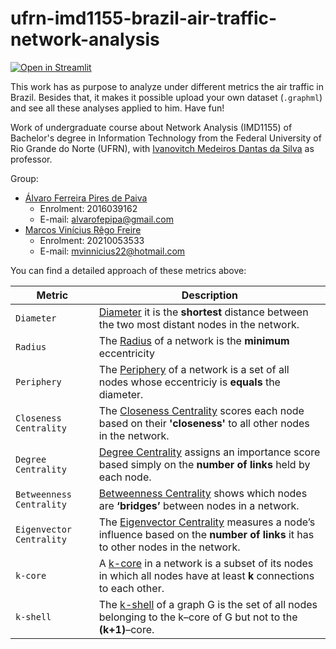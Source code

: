 # ufrn-imd1155-brazil-air-traffic-network-analysis
[![Open in Streamlit](https://img.shields.io/badge/-Streamlit-262730?style=for-the-badge&labelColor=000000&logo=Streamlit&logoColor=white)](#)

This work has as purpose to analyze under different metrics the air traffic in Brazil. Besides that, it makes it possible upload your own dataset (`.graphml`) and see all these analyses applied to him. Have fun!

Work of undergraduate course about Network Analysis (IMD1155) of Bachelor's degree in Information Technology from the Federal University of Rio Grande do Norte (UFRN), with [Ivanovitch Medeiros Dantas da Silva](https://github.com/ivanovitchm) as professor.

Group:
- [Álvaro Ferreira Pires de Paiva](https://github.com/alvarofpp)
  - Enrolment: 2016039162
  - E-mail: alvarofepipa@gmail.com
- [Marcos Vinícius Rêgo Freire](https://github.com/mvinnicius22)
  - Enrolment: 20210053533
  - E-mail: mvinnicius22@hotmail.com


You can find a detailed approach of these metrics above:

| Metric | Description |
| --- | --- |
| `Diameter` | [Diameter](https://colab.research.google.com/github/ivanovitchm/network_analysis/blob/main/week_06/Hubs.ipynb#scrollTo=5yquhZpJ1DaF&line=2&uniqifier=1) it is the **shortest** distance between the two most distant nodes in the network. |
| `Radius` | The [Radius](https://colab.research.google.com/github/ivanovitchm/network_analysis/blob/main/week_06/Hubs.ipynb#scrollTo=eRnXKxUU2UUw&line=1&uniqifier=1) of a network is the **minimum** eccentricity |
| `Periphery` | The [Periphery](https://colab.research.google.com/github/ivanovitchm/network_analysis/blob/main/week_06/Hubs.ipynb#scrollTo=aaV5juQB4kCW&line=1&uniqifier=1) of a network is a set of all nodes whose eccentriciy is **equals** the diameter. |
| `Closeness Centrality` | The [Closeness Centrality](https://colab.research.google.com/github/ivanovitchm/network_analysis/blob/main/week_06/Hubs.ipynb#scrollTo=zXVhKitENj3D) scores each node based on their **'closeness'** to all other nodes in the network. |
| `Degree Centrality` | [Degree Centrality](https://colab.research.google.com/github/ivanovitchm/network_analysis/blob/main/week_06/Hubs.ipynb#scrollTo=GfPALZ3QUtlP&line=3&uniqifier=1) assigns an importance score based simply on the **number of links** held by each node. |
| `Betweenness Centrality` | [Betweenness Centrality](https://colab.research.google.com/github/ivanovitchm/network_analysis/blob/main/week_06/Hubs.ipynb#scrollTo=vqlupG50r8Yf) shows which nodes are **‘bridges’** between nodes in a network. |
| `Eigenvector Centrality` | The [Eigenvector Centrality](https://colab.research.google.com/github/ivanovitchm/network_analysis/blob/main/week_06/Hubs.ipynb#scrollTo=ix_GsVjVc_d4) measures a node’s influence based on the **number of links** it has to other nodes in the network. |
| `k-core` | A [k-core](https://colab.research.google.com/github/ivanovitchm/network_analysis/blob/main/week_06/Hubs.ipynb#scrollTo=vqlupG50r8Yf) in a network is a subset of its nodes in which all nodes have at least **k** connections to each other. |
| `k-shell` | The [k-shell](https://colab.research.google.com/github/ivanovitchm/network_analysis/blob/main/week_06/Hubs.ipynb#scrollTo=PgYUzep5KqrU&line=5&uniqifier=1) of a graph G is the set of all nodes belonging to the k–core of G but not to the **(k+1)**–core. |